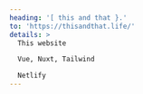 ```yaml
---
heading: '[ this and that }.'
to: 'https://thisandthat.life/'
details: >
  This website

  Vue, Nuxt, Tailwind

  Netlify
---
```

